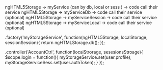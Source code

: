 ngHTML5Storage -> myService (can by db, local or sess ) -> code call their service
ngHTML5Storage -> myServiceDb -> code call their service (optional)
ngHTML5Storage -> myServiceSession -> code call their service (optional)
ngHTML5Storage -> myServiceLocal -> code call their service (optional)


.factory('myStorageService', function(ngHTML5Storage, localStorage, sessionSession){
	return ngHTMLStorage.db();
});

.controller('AccountCtrl', function(localStrorage, sesesionsStroage){
	$scope.login = function(){
		myStorageService.set(user.profile);
		myStorageServiceSess.set(user.authToken);
	}
});